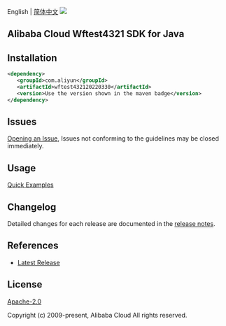 English | [简体中文](README-CN.md)
![](https://aliyunsdk-pages.alicdn.com/icons/AlibabaCloud.svg)

## Alibaba Cloud Wftest4321 SDK for Java

## Installation

```xml
<dependency>
   <groupId>com.aliyun</groupId>
   <artifactId>wftest432120220330</artifactId>
   <version>Use the version shown in the maven badge</version>
</dependency>
```

## Issues
[Opening an Issue](https://github.com/aliyun/alibabacloud-java-sdk/issues/new), Issues not conforming to the guidelines may be closed immediately.

## Usage
[Quick Examples](https://github.com/aliyun/alibabacloud-java-sdk/blob/master/docs/0-Examples-EN.md#quick-examples)

## Changelog
Detailed changes for each release are documented in the [release notes](./ChangeLog.txt).

## References
* [Latest Release](https://github.com/aliyun/alibabacloud-java-sdk/)

## License
[Apache-2.0](http://www.apache.org/licenses/LICENSE-2.0)

Copyright (c) 2009-present, Alibaba Cloud All rights reserved.